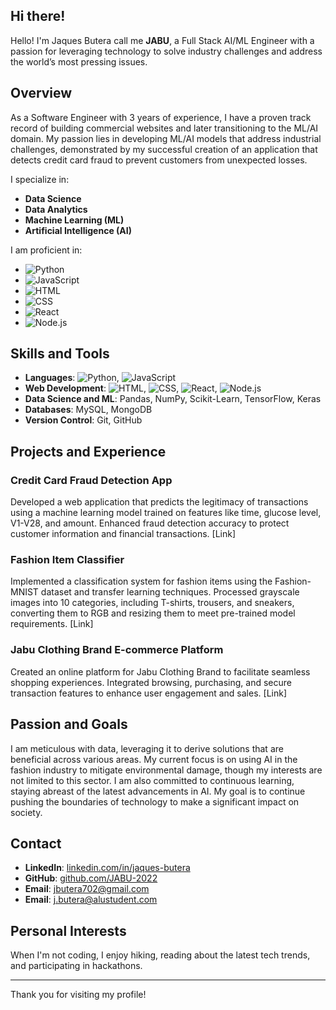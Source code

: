 ## Hi there!

Hello! I'm Jaques Butera call me **JABU**, a Full Stack AI/ML Engineer with a passion for leveraging technology to solve industry challenges and address the world’s most pressing issues.

## Overview

As a Software Engineer with 3 years of experience, I have a proven track record of building commercial websites and later transitioning to the ML/AI domain. My passion lies in developing ML/AI models that address industrial challenges, demonstrated by my successful creation of an application that detects credit card fraud to prevent customers from unexpected losses.

I specialize in:
- **Data Science**
- **Data Analytics**
- **Machine Learning (ML)**
- **Artificial Intelligence (AI)**

I am proficient in:
- ![Python](https://img.shields.io/badge/Python-3776AB?logo=python&logoColor=white)
- ![JavaScript](https://img.shields.io/badge/JavaScript-F7DF1E?logo=javascript&logoColor=black)
- ![HTML](https://img.shields.io/badge/HTML-E34F26?logo=html5&logoColor=white)
- ![CSS](https://img.shields.io/badge/CSS-1572B6?logo=css3&logoColor=white)
- ![React](https://img.shields.io/badge/React-61DAFB?logo=react&logoColor=black)
- ![Node.js](https://img.shields.io/badge/Node.js-339933?logo=node.js&logoColor=white)

## Skills and Tools

- **Languages**: ![Python](https://img.shields.io/badge/Python-3776AB?logo=python&logoColor=white), ![JavaScript](https://img.shields.io/badge/JavaScript-F7DF1E?logo=javascript&logoColor=black)
- **Web Development**: ![HTML](https://img.shields.io/badge/HTML-E34F26?logo=html5&logoColor=white), ![CSS](https://img.shields.io/badge/CSS-1572B6?logo=css3&logoColor=white), ![React](https://img.shields.io/badge/React-61DAFB?logo=react&logoColor=black), ![Node.js](https://img.shields.io/badge/Node.js-339933?logo=node.js&logoColor=white)
- **Data Science and ML**: Pandas, NumPy, Scikit-Learn, TensorFlow, Keras
- **Databases**: MySQL, MongoDB
- **Version Control**: Git, GitHub

## Projects and Experience

### Credit Card Fraud Detection App
Developed a web application that predicts the legitimacy of transactions using a machine learning model trained on features like time, glucose level, V1-V28, and amount. Enhanced fraud detection accuracy to protect customer information and financial transactions. [Link]

### Fashion Item Classifier
Implemented a classification system for fashion items using the Fashion-MNIST dataset and transfer learning techniques. Processed grayscale images into 10 categories, including T-shirts, trousers, and sneakers, converting them to RGB and resizing them to meet pre-trained model requirements. [Link]

### Jabu Clothing Brand E-commerce Platform
Created an online platform for Jabu Clothing Brand to facilitate seamless shopping experiences. Integrated browsing, purchasing, and secure transaction features to enhance user engagement and sales. [Link]

## Passion and Goals

I am meticulous with data, leveraging it to derive solutions that are beneficial across various areas. My current focus is on using AI in the fashion industry to mitigate environmental damage, though my interests are not limited to this sector. I am also committed to continuous learning, staying abreast of the latest advancements in AI. My goal is to continue pushing the boundaries of technology to make a significant impact on society.

## Contact

- **LinkedIn**: [linkedin.com/in/jaques-butera](https://linkedin.com/in/jaques-butera)
- **GitHub**: [github.com/JABU-2022](https://github.com/JABU-2022)
- **Email**: [jbutera702@gmail.com](mailto:jbutera702@gmail.com)
- **Email**: [j.butera@alustudent.com](mailto:j.butera@alustudent.com)

## Personal Interests

When I'm not coding, I enjoy hiking, reading about the latest tech trends, and participating in hackathons.

---

Thank you for visiting my profile!
